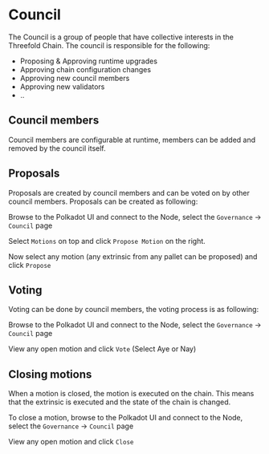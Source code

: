 # Council

The Council is a group of people that have collective interests in the Threefold Chain. The council is responsible for the following:

- Proposing & Approving runtime upgrades
- Approving chain configuration changes
- Approving new council members
- Approving new validators
- ..

## Council members

Council members are configurable at runtime, members can be added and removed by the council itself.

## Proposals

Proposals are created by council members and can be voted on by other council members. Proposals can be created as following:

Browse to the Polkadot UI and connect to the Node, select the `Governance` -> `Council` page 

Select `Motions` on top and click `Propose Motion` on the right.

Now select any motion (any extrinsic from any pallet can be proposed) and click `Propose`

## Voting

Voting can be done by council members, the voting process is as following:

Browse to the Polkadot UI and connect to the Node, select the `Governance` -> `Council` page

View any open motion and click `Vote` (Select Aye or Nay)

## Closing motions

When a motion is closed, the motion is executed on the chain. This means that the extrinsic is executed and the state of the chain is changed.

To close a motion, browse to the Polkadot UI and connect to the Node, select the `Governance` -> `Council` page

View any open motion and click `Close`